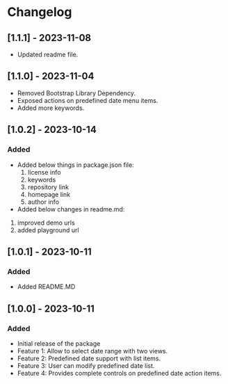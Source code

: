 # Changelog

## [1.1.1] - 2023-11-08
- Updated readme file.

## [1.1.0] - 2023-11-04

- Removed Bootstrap Library Dependency.
- Exposed actions on predefined date menu items.
- Added more keywords.

## [1.0.2] - 2023-10-14

### Added

- Added below things in package.json file:
  1.  license info
  2.  keywords
  3.  repository link
  4.  homepage link
  5.  author info
- Added below changes in readme.md:

1.  improved demo urls
2.  added playground url

## [1.0.1] - 2023-10-11

### Added

- Added README.MD

## [1.0.0] - 2023-10-11

### Added

- Initial release of the package
- Feature 1: Allow to select date range with two views.
- Feature 2: Predefined date support with list items.
- Feature 3: User can modify predefined date list.
- Feature 4: Provides complete controls on predefined date action items.
